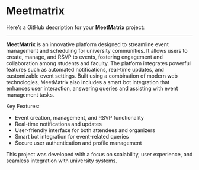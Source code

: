 # Meetmatrix
Here’s a GitHub description for your **MeetMatrix** project:

---

**MeetMatrix** is an innovative platform designed to streamline event management and scheduling for university communities. It allows users to create, manage, and RSVP to events, fostering engagement and collaboration among students and faculty. The platform integrates powerful features such as automated notifications, real-time updates, and customizable event settings. Built using a combination of modern web technologies, MeetMatrix also includes a smart bot integration that enhances user interaction, answering queries and assisting with event management tasks.  

Key Features:
- Event creation, management, and RSVP functionality
- Real-time notifications and updates
- User-friendly interface for both attendees and organizers
- Smart bot integration for event-related queries
- Secure user authentication and profile management

This project was developed with a focus on scalability, user experience, and seamless integration with university systems.

